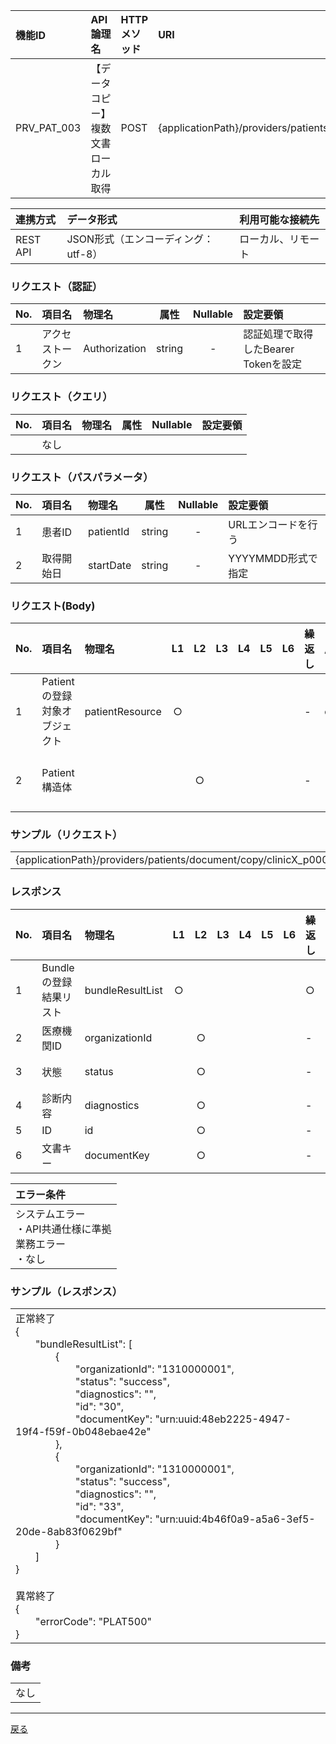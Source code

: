 | 機能ID | API論理名 | HTTPメソッド | URI |
| :--- | :--- | :--- | :--- |
| PRV_PAT_003 | 【データコピー】複数文書ローカル取得 | POST | {applicationPath}/providers/patients/document/copy/{patientId}/{startDate} |

| 連携方式 | データ形式 | 利用可能な接続先 |
| :--- | :--- | :--- |
| REST API | JSON形式（エンコーディング：utf-8） | ローカル、リモート |

### リクエスト（認証）
| No. | 項目名 | 物理名 | 属性 | Nullable | 設定要領 |
| :--- | :--- | :--- | :--: | :--: | :--- |
| 1 | アクセストークン | Authorization | string | - | 認証処理で取得したBearer Tokenを設定 |

### リクエスト（クエリ）
| No. | 項目名 | 物理名 | 属性 | Nullable | 設定要領 |
| :--- | :--- | :--- | :--: | :--: | :--- |
|  | なし |  |  |  |  |

### リクエスト（パスパラメータ）
| No. | 項目名 | 物理名 | 属性 | Nullable | 設定要領 |
| :--- | :--- | :--- | :--: | :--: | :--- |
| 1 | 患者ID | patientId | string | - | URLエンコードを行う |
| 2 | 取得開始日 | startDate | string | - | YYYYMMDD形式で指定 |

### リクエスト(Body)
| No. | 項目名 | 物理名 | L1 | L2 | L3 | L4 | L5 | L6 | 繰返し | 属性 | Nullable | リクエスト設定要領 |
| :--- | :--- | :--- | :--: | :--: | :--: | :--: | :--: | :--: | :--- | :--- | :--- | :--- |
| 1 | Patientの登録対象オブジェクト | patientResource | ○ |  |  |  |  |  | - | object | - |  |
| 2 | Patient構造体 |  |  | ○ |  |  |  |  | - | - | - | OpenFRUCtoSのPatientリソースの仕様に準拠する |

### サンプル（リクエスト）
<table><tr><td>
<!-- ↓↓↓ここに書く↓↓↓ -->
{applicationPath}/providers/patients/document/copy/clinicX_p00001/20110901
<!-- ↑↑↑ここに書く↑↑↑ -->
</td></tr></table>

### レスポンス
| No. | 項目名 | 物理名 | L1 | L2 | L3 | L4 | L5 | L6 | 繰返し | 属性 | Nullable | レスポンス設定要領 |
| :--- | :--- | :--- | :--: | :--: | :--: | :--: | :--: | :--: | :--- | :--- | :--- | :--- |
| 1 | Bundleの登録結果リスト | bundleResultList | ○ |  |  |  |  |  | ○ | array | - |  |
| 2 | 医療機関ID | organizationId |  | ○ |  |  |  |  | - | string | - |  |
| 3 | 状態 | status |  | ○ |  |  |  |  | - | string | - | success：正常 |
| 4 | 診断内容 | diagnostics |  | ○ |  |  |  |  | - | string | ○ |  |
| 5 | ID | id |  | ○ |  |  |  |  | - | string | - | BundleID |
| 6 | 文書キー | documentKey |  | ○ |  |  |  |  | - | string | - |  |

| エラー条件 | 
| :--- |
| システムエラー<br/>・API共通仕様に準拠<br/>業務エラー<br/>・なし |

### サンプル（レスポンス）
<table><tr><td>
<!-- ↓↓↓ここに書く↓↓↓ -->
正常終了<br/>
{<br/>
　　"bundleResultList": [<br/>
　　　　{<br/>
　　　　　　"organizationId": "1310000001",<br/>
　　　　　　"status": "success",<br/>
　　　　　　"diagnostics": "",<br/>
　　　　　　"id": "30",<br/>
　　　　　　"documentKey": "urn:uuid:48eb2225-4947-19f4-f59f-0b048ebae42e"<br/>
　　　　},<br/>
　　　　{<br/>
　　　　　　"organizationId": "1310000001",<br/>
　　　　　　"status": "success",<br/>
　　　　　　"diagnostics": "",<br/>
　　　　　　"id": "33",<br/>
　　　　　　"documentKey": "urn:uuid:4b46f0a9-a5a6-3ef5-20de-8ab83f0629bf"<br/>
　　　　}<br/>
　　]<br/>
}<br/>
<br/>
異常終了<br/>
{<br/>
　　"errorCode": "PLAT500"<br/>
}<br/>
<!-- ↑↑↑ここに書く↑↑↑ -->
</td></tr></table>

### 備考
<table><tr><td>
<!-- ↓↓↓ここに書く↓↓↓ -->
なし
<!-- ↑↑↑ここに書く↑↑↑ -->
</td></tr></table>

----

[戻る](../../../1.API一覧.md)